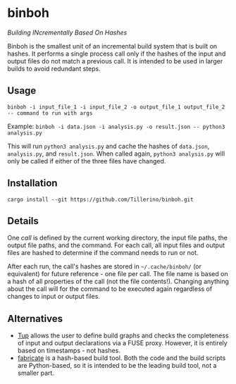 # binboh

_Building INcrementally Based On Hashes_

Binboh is the smallest unit of an incremental build system that is built on hashes.
It performs a single process call only if the hashes of the input and output files do not match a previous call.
It is intended to be used in larger builds to avoid redundant steps.

## Usage

`binboh -i input_file_1 -i input_file_2 -o output_file_1 output_file_2 -- command to run with args`

Example: `binboh -i data.json -i analysis.py -o result.json -- python3 analysis.py`

This will run `python3 analysis.py` and cache the hashes of `data.json`, `analysis.py`, and `result.json`.
When called again, `python3 analysis.py` will only be called if either of the three files have changed.

## Installation

`cargo install --git https://github.com/Tillerino/binboh.git`

## Details

One _call_ is defined by the current working directory, the input file paths, the output file paths, and the command.
For each call, all input files and output files are hashed to determine if the command needs to run or not.

After each run, the call's hashes are stored in `~/.cache/binboh/` (or equivalent) for future reference - one file per call.
The file name is based on a hash of all properties of the call (not the file contents!).
Changing anything about the call will for the command to be executed again regardless of changes to input or output files.

## Alternatives

- [Tup](https://github.com/gittup/tup) allows the user to define build graphs and checks the completeness of input and output declarations via a FUSE proxy. However, it is entirely based on timestamps - not hashes.
- [fabricate](https://github.com/brushtechnology/fabricate) is a hash-based build tool. Both the code and the build scripts are Python-based, so it is intended to be the leading build tool, not a smaller part.

